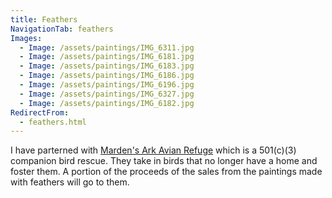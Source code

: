 ```yaml
---
title: Feathers
NavigationTab: feathers
Images:
  - Image: /assets/paintings/IMG_6311.jpg
  - Image: /assets/paintings/IMG_6181.jpg
  - Image: /assets/paintings/IMG_6183.jpg
  - Image: /assets/paintings/IMG_6186.jpg
  - Image: /assets/paintings/IMG_6196.jpg
  - Image: /assets/paintings/IMG_6327.jpg
  - Image: /assets/paintings/IMG_6182.jpg
RedirectFrom:
  - feathers.html
---
```

I have parterned with [Marden's Ark Avian Refuge](http://www.avianrefuge.org/) which is a 501(c)(3) companion bird rescue. They take in birds that no longer have a home and foster them. A portion of the proceeds of the sales from the paintings made with feathers will go to them.